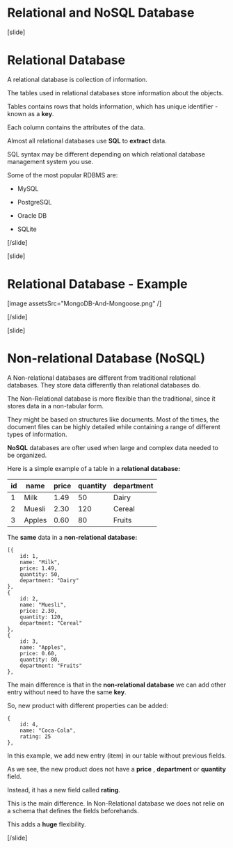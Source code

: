 
# Relational and NoSQL Database

[slide]

# Relational Database

A relational database is collection of information. 

The tables used in relational databases store information about the objects.

Tables contains rows that holds information, which has unique identifier - known as a **key**.

Each column contains the attributes of the data.

Almost all relational databases use **SQL** to **extract** data.

SQL syntax may be different depending on which relational database management system you use.

Some of the most popular RDBMS are:

- MySQL

- PostgreSQL

- Oracle DB

- SQLite


[/slide]

[slide]

# Relational Database - Example

[image assetsSrc="MongoDB-And-Mongoose.png" /]


[/slide]

[slide]

# Non-relational Database (NoSQL)

A Non-relational databases are different from traditional relational databases. They store data differently than relational databases do.

The Non-Relational database is more flexible than the traditional, since it stores data in a non-tabular form.

They might be based on structures like documents. Most of the times, the document files can be highly detailed while containing a range of different types of information.

**NoSQL** databases are ofter used when large and complex data needed to be organized.

Here is a simple example of a table in a **relational database:**

| id | name | price | quantity | department |
| --- | --- | --- | --- | --- |
| 1 | Milk | 1.49 | 50 | Dairy |
| 2 | Muesli | 2.30 | 120 | Cereal |
| 3 | Apples | 0.60 | 80 | Fruits |

The **same** data in a **non-relational database:**

```
[{
    id: 1,
    name: "Milk",
    price: 1.49,
    quantity: 50,
    department: "Dairy"
},
{
    id: 2,
    name: "Muesli",
    price: 2.30,
    quantity: 120,
    department: "Cereal"
},
{
    id: 3,
    name: "Apples",
    price: 0.60,
    quantity: 80,
    department: "Fruits"
},

```

The main difference is that in the **non-relational database** we can add other entry without need to have the same **key**.

So, new product with different properties can be added:

``` 
{
    id: 4,
    name: "Coca-Cola",
    rating: 25
},
```

In this example, we add new entry (item) in our table without previous fields.

As we see, the new product does not have a **price** , **department** or **quantity** field.

Instead, it has a new field called **rating**.

This is the main difference. In Non-Relational database we does not relie on a schema that defines the fields beforehands.

This adds a **huge** flexibility.



[/slide]

